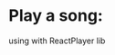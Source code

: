 # Play a song:

using with ReactPlayer lib

<!--
<ReactPlayer
    playing={false}
    url={`http://api.mp3.zing.vn/api/streaming/audio/${encodeId}/320`}
/>
-->
